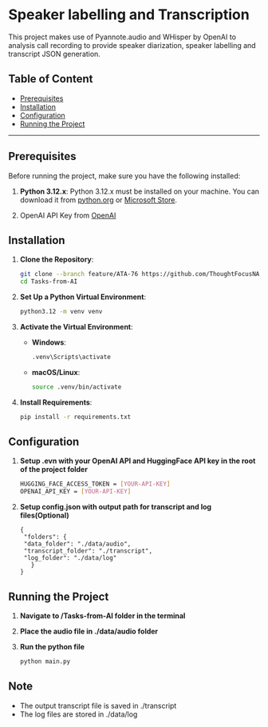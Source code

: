 # Speaker labelling and Transcription

This project makes use of Pyannote.audio and WHisper by OpenAI to analysis call recording to provide speaker diarization, speaker labelling and transcript JSON generation.
## Table of Content
- [Prerequisites](#prerequisites)
- [Installation](#installation)
- [Configuration](#configuration)
- [Running the Project](#running-the-project)

---

## Prerequisites

Before running the project, make sure you have the following installed:

1. **Python 3.12.x**: Python 3.12.x must be installed on your machine. You can download it from [python.org](https://www.python.org/downloads/) or [Microsoft Store](https://apps.microsoft.com/detail/9NCVDN91XZQP?hl=en-us&gl=US&ocid=pdpshare).

2. OpenAI API Key from [OpenAI](https://platform.openai.com/signup/)

## Installation

1. **Clone the Repository**:
   ```bash
   git clone --branch feature/ATA-76 https://github.com/ThoughtFocusNADelivery/Tasks-from-AI.git
   cd Tasks-from-AI
   ```

2. **Set Up a Python Virtual Environment**:
   ```bash
   python3.12 -m venv venv
   ```

3. **Activate the Virtual Environment**:
   - **Windows**:
     ```bash
     .venv\Scripts\activate
     ```
   - **macOS/Linux**:
     ```bash
     source .venv/bin/activate
     ```

4. **Install Requirements**:
   ```bash
   pip install -r requirements.txt
   ```

## Configuration

1. **Setup .evn with your OpenAI API and HuggingFace API key in the root of the project folder**
   ```bash
   HUGGING_FACE_ACCESS_TOKEN = [YOUR-API-KEY]
   OPENAI_API_KEY = [YOUR-API-KEY]
   ```

2. **Setup config.json with output path for transcript and log files(Optional)**
   ```
   {
    "folders": {
    "data_folder": "./data/audio",
    "transcript_folder": "./transcript",
    "log_folder": "./data/log"
      }
   }
   ```

## Running the Project

1. **Navigate to /Tasks-from-AI folder in the terminal**

2. **Place the audio file in ./data/audio folder**
 
3. **Run the python file**
   ```bash
   python main.py
   ```

## Note

- The output transcript file is saved in ./transcript
- The log files are stored in ./data/log
